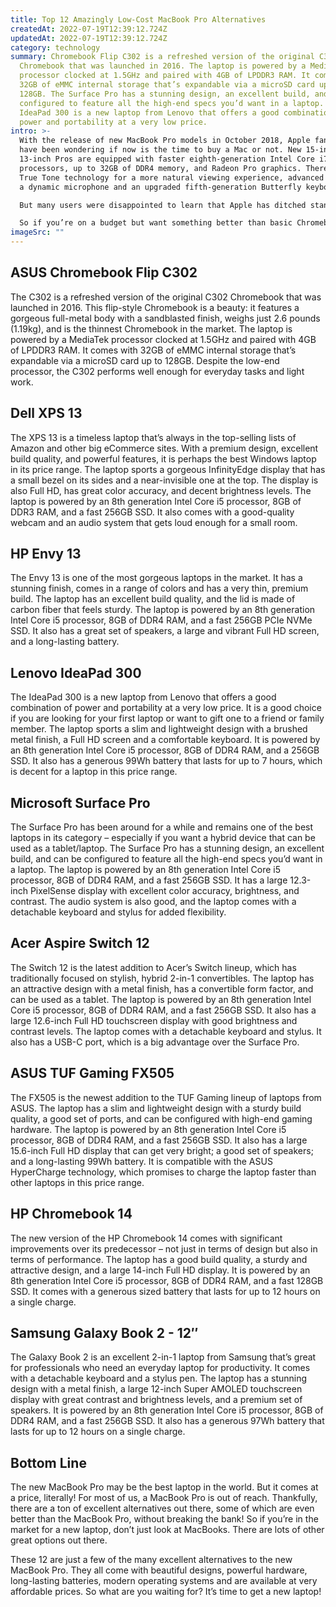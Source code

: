 ```yaml
---
title: Top 12 Amazingly Low-Cost MacBook Pro Alternatives
createdAt: 2022-07-19T12:39:12.724Z
updatedAt: 2022-07-19T12:39:12.724Z
category: technology
summary: Chromebook Flip C302 is a refreshed version of the original C302
  Chromebook that was launched in 2016. The laptop is powered by a MediaTek
  processor clocked at 1.5GHz and paired with 4GB of LPDDR3 RAM. It comes with
  32GB of eMMC internal storage that’s expandable via a microSD card up to
  128GB. The Surface Pro has a stunning design, an excellent build, and can be
  configured to feature all the high-end specs you’d want in a laptop. Lenovo
  IdeaPad 300 is a new laptop from Lenovo that offers a good combination of
  power and portability at a very low price.
intro: >-
  With the release of new MacBook Pro models in October 2018, Apple fans
  have been wondering if now is the time to buy a Mac or not. New 15-inch and
  13-inch Pros are equipped with faster eighth-generation Intel Core i7
  processors, up to 32GB of DDR4 memory, and Radeon Pro graphics. There’s also
  True Tone technology for a more natural viewing experience, advanced speakers,
  a dynamic microphone and an upgraded fifth-generation Butterfly keyboard.

  But many users were disappointed to learn that Apple has ditched standard USB ports for USB-C – meaning you'll need adapters for most existing devices and accessories. And the price tag is hefty as well – starting at $1,799 for the base variant of the 13-inch model with 8GB RAM and 256GB storage (and going up to $3199 for the top version). 

  So if you’re on a budget but want something better than basic Chromebooks or Windows machines, here are our picks for The Top 12 Amazingly Low-Cost MacBook Pro Alternatives in 2019.
imageSrc: ""
---
```


## ASUS Chromebook Flip C302

The C302 is a refreshed version of the original C302 Chromebook that was launched in 2016. This flip-style Chromebook is a beauty: it features a gorgeous full-metal body with a sandblasted finish, weighs just 2.6 pounds (1.19kg), and is the thinnest Chromebook in the market.
The laptop is powered by a MediaTek processor clocked at 1.5GHz and paired with 4GB of LPDDR3 RAM. It comes with 32GB of eMMC internal storage that’s expandable via a microSD card up to 128GB. Despite the low-end processor, the C302 performs well enough for everyday tasks and light work.

## Dell XPS 13

The XPS 13 is a timeless laptop that’s always in the top-selling lists of Amazon and other big eCommerce sites. With a premium design, excellent build quality, and powerful features, it is perhaps the best Windows laptop in its price range.
The laptop sports a gorgeous InfinityEdge display that has a small bezel on its sides and a near-invisible one at the top. The display is also Full HD, has great color accuracy, and decent brightness levels. The laptop is powered by an 8th generation Intel Core i5 processor, 8GB of DDR3 RAM, and a fast 256GB SSD. It also comes with a good-quality webcam and an audio system that gets loud enough for a small room.

## HP Envy 13

The Envy 13 is one of the most gorgeous laptops in the market. It has a stunning finish, comes in a range of colors and has a very thin, premium build. The laptop has an excellent build quality, and the lid is made of carbon fiber that feels sturdy.
The laptop is powered by an 8th generation Intel Core i5 processor, 8GB of DDR4 RAM, and a fast 256GB PCIe NVMe SSD. It also has a great set of speakers, a large and vibrant Full HD screen, and a long-lasting battery.

## Lenovo IdeaPad 300

The IdeaPad 300 is a new laptop from Lenovo that offers a good combination of power and portability at a very low price. It is a good choice if you are looking for your first laptop or want to gift one to a friend or family member.
The laptop sports a slim and lightweight design with a brushed metal finish, a Full HD screen and a comfortable keyboard. It is powered by an 8th generation Intel Core i5 processor, 8GB of DDR4 RAM, and a 256GB SSD. It also has a generous 99Wh battery that lasts for up to 7 hours, which is decent for a laptop in this price range.

## Microsoft Surface Pro

The Surface Pro has been around for a while and remains one of the best laptops in its category – especially if you want a hybrid device that can be used as a tablet/laptop. The Surface Pro has a stunning design, an excellent build, and can be configured to feature all the high-end specs you’d want in a laptop.
The laptop is powered by an 8th generation Intel Core i5 processor, 8GB of DDR4 RAM, and a fast 256GB SSD. It has a large 12.3-inch PixelSense display with excellent color accuracy, brightness, and contrast. The audio system is also good, and the laptop comes with a detachable keyboard and stylus for added flexibility.

## Acer Aspire Switch 12

The Switch 12 is the latest addition to Acer’s Switch lineup, which has traditionally focused on stylish, hybrid 2-in-1 convertibles. The laptop has an attractive design with a metal finish, has a convertible form factor, and can be used as a tablet.
The laptop is powered by an 8th generation Intel Core i5 processor, 8GB of DDR4 RAM, and a fast 256GB SSD. It also has a large 12.6-inch Full HD touchscreen display with good brightness and contrast levels. The laptop comes with a detachable keyboard and stylus. It also has a USB-C port, which is a big advantage over the Surface Pro.

## ASUS TUF Gaming FX505

The FX505 is the newest addition to the TUF Gaming lineup of laptops from ASUS. The laptop has a slim and lightweight design with a sturdy build quality, a good set of ports, and can be configured with high-end gaming hardware.
The laptop is powered by an 8th generation Intel Core i5 processor, 8GB of DDR4 RAM, and a fast 256GB SSD. It also has a large 15.6-inch Full HD display that can get very bright; a good set of speakers; and a long-lasting 99Wh battery. It is compatible with the ASUS HyperCharge technology, which promises to charge the laptop faster than other laptops in this price range.

## HP Chromebook 14

The new version of the HP Chromebook 14 comes with significant improvements over its predecessor – not just in terms of design but also in terms of performance.
The laptop has a good build quality, a sturdy and attractive design, and a large 14-inch Full HD display. It is powered by an 8th generation Intel Core i5 processor, 8GB of DDR4 RAM, and a fast 128GB SSD. It comes with a generous sized battery that lasts for up to 12 hours on a single charge.

## Samsung Galaxy Book 2 - 12″

The Galaxy Book 2 is an excellent 2-in-1 laptop from Samsung that’s great for professionals who need an everyday laptop for productivity. It comes with a detachable keyboard and a stylus pen.
The laptop has a stunning design with a metal finish, a large 12-inch Super AMOLED touchscreen display with great contrast and brightness levels, and a premium set of speakers. It is powered by an 8th generation Intel Core i5 processor, 8GB of DDR4 RAM, and a fast 256GB SSD. It also has a generous 97Wh battery that lasts for up to 12 hours on a single charge.

## Bottom Line

The new MacBook Pro may be the best laptop in the world. But it comes at a price, literally! For most of us, a MacBook Pro is out of reach. Thankfully, there are a ton of excellent alternatives out there, some of which are even better than the MacBook Pro, without breaking the bank! So if you’re in the market for a new laptop, don’t just look at MacBooks. There are lots of other great options out there.

These 12 are just a few of the many excellent alternatives to the new MacBook Pro. They all come with beautiful designs, powerful hardware, long-lasting batteries, modern operating systems and are available at very affordable prices. So what are you waiting for? It’s time to get a new laptop!
